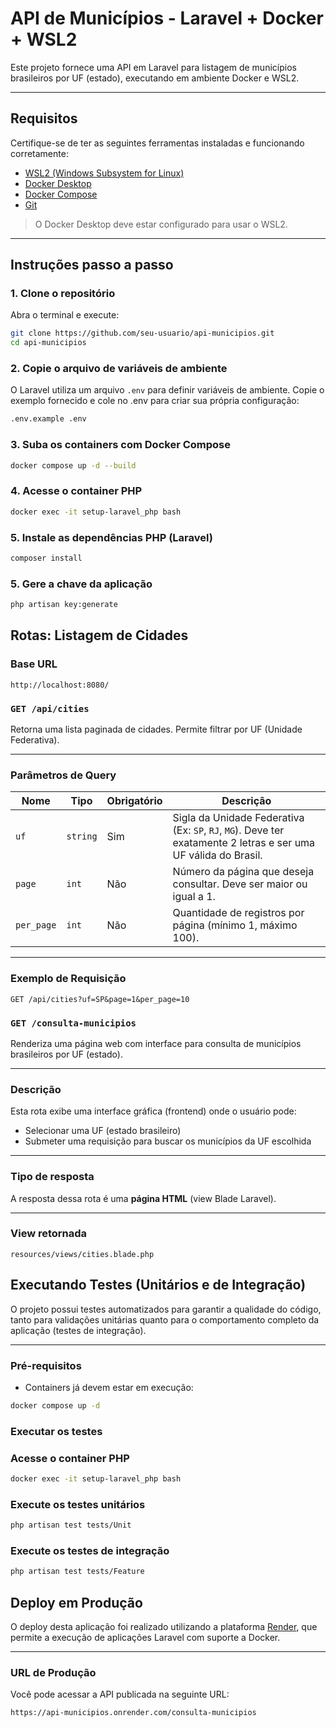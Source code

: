 # API de Municípios - Laravel + Docker + WSL2

Este projeto fornece uma API em Laravel para listagem de municípios brasileiros por UF (estado), executando em ambiente Docker e WSL2.

---

## Requisitos

Certifique-se de ter as seguintes ferramentas instaladas e funcionando corretamente:

- [WSL2 (Windows Subsystem for Linux)](https://learn.microsoft.com/pt-br/windows/wsl/install)
- [Docker Desktop](https://www.docker.com/products/docker-desktop)
- [Docker Compose](https://docs.docker.com/compose/)
- [Git](https://git-scm.com)

> O Docker Desktop deve estar configurado para usar o WSL2.

---

##  Instruções passo a passo

### 1. Clone o repositório

Abra o terminal e execute:

```bash
git clone https://github.com/seu-usuario/api-municipios.git
cd api-municipios

```

### 2. Copie o arquivo de variáveis de ambiente

O Laravel utiliza um arquivo `.env` para definir variáveis de ambiente. Copie o exemplo fornecido e cole no .env para criar sua própria configuração:

```bash
.env.example .env
```

### 3. Suba os containers com Docker Compose 

```bash
docker compose up -d --build
```

### 4.  Acesse o container PHP

```bash
docker exec -it setup-laravel_php bash
```
### 5. Instale as dependências PHP (Laravel)

```bash
composer install
```

### 5. Gere a chave da aplicação

```bash
php artisan key:generate
``` 

##  Rotas: Listagem de Cidades

###  Base URL
```
http://localhost:8080/
```

###  `GET /api/cities`

Retorna uma lista paginada de cidades. Permite filtrar por UF (Unidade Federativa).

---

###  Parâmetros de Query

| Nome       | Tipo     | Obrigatório | Descrição                                                                 |
|------------|----------|-------------|---------------------------------------------------------------------------|
| `uf`       | `string` | Sim         | Sigla da Unidade Federativa (Ex: `SP`, `RJ`, `MG`). Deve ter exatamente 2 letras e ser uma UF válida do Brasil. |
| `page`     | `int`    | Não         | Número da página que deseja consultar. Deve ser maior ou igual a 1.      |
| `per_page` | `int`    | Não         | Quantidade de registros por página (mínimo 1, máximo 100).               |

---

###  Exemplo de Requisição

```http
GET /api/cities?uf=SP&page=1&per_page=10
```

###  `GET /consulta-municipios`

Renderiza uma página web com interface para consulta de municípios brasileiros por UF (estado).

---

###  Descrição

Esta rota exibe uma interface gráfica (frontend) onde o usuário pode:

- Selecionar uma UF (estado brasileiro)
- Submeter uma requisição para buscar os municípios da UF escolhida


---

###  Tipo de resposta

A resposta dessa rota é uma **página HTML** (view Blade Laravel).

---

###  View retornada

```blade
resources/views/cities.blade.php
```

##  Executando Testes (Unitários e de Integração)

O projeto possui testes automatizados para garantir a qualidade do código, tanto para validações unitárias quanto para o comportamento completo da aplicação (testes de integração).

---

###  Pré-requisitos

- Containers já devem estar em execução:
  
```bash
docker compose up -d
```

###  Executar os testes


### Acesse o container PHP

```bash
docker exec -it setup-laravel_php bash
```

### Execute os testes unitários

```bash
php artisan test tests/Unit
```

### Execute os testes de integração

```bash
php artisan test tests/Feature
```

##  Deploy em Produção

O deploy desta aplicação foi realizado utilizando a plataforma [Render](https://render.com), que permite a execução de aplicações Laravel com suporte a Docker.

---

###  URL de Produção

Você pode acessar a API publicada na seguinte URL:
```
https://api-municipios.onrender.com/consulta-municipios
```
